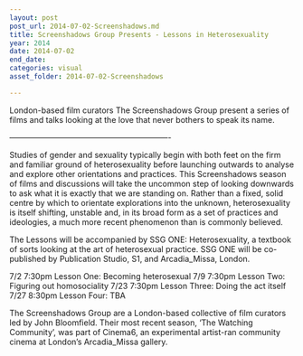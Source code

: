 ```yaml
---
layout: post
post_url: 2014-07-02-Screenshadows.md
title: Screenshadows Group Presents - Lessons in Heterosexuality
year: 2014
date: 2014-07-02
end_date: 
categories: visual
asset_folder: 2014-07-02-Screenshadows

---
```

London-based film curators The Screenshadows Group present a series of films and talks looking at the love that never bothers to speak its name.

————————————————————-

Studies of gender and sexuality typically begin with both feet on the firm and familiar ground of heterosexuality before launching outwards to analyse and explore other orientations and practices. This Screenshadows season of films and discussions will take the uncommon step of looking downwards to ask what it is exactly that we are standing on. Rather than a fixed, solid centre by which to orientate explorations into the unknown, heterosexuality is itself shifting, unstable and, in its broad form as a set of practices and ideologies, a much more recent phenomenon than is commonly believed.

The Lessons will be accompanied by SSG ONE: Heterosexuality, a textbook of sorts looking at the art of heterosexual practice. SSG ONE will be co-published by Publication Studio, S1, and Arcadia_Missa, London.

7/2 7:30pm Lesson One: Becoming heterosexual
7/9 7:30pm Lesson Two: Figuring out homosociality
7/23 7:30pm Lesson Three: Doing the act itself
7/27 8:30pm Lesson Four: TBA

The Screenshadows Group are a London-based collective of film curators led by John Bloomfield. Their most recent season, ‘The Watching Community’, was part of Cinema6, an experimental artist-ran community cinema at London’s Arcadia_Missa gallery.